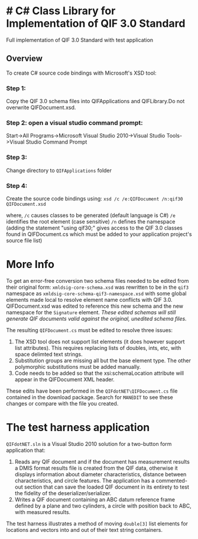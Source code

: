 # # C# Class Library for Implementation of QIF 3.0 Standard

Full implementation of QIF 3.0 Standard with test application

## Overview

To create C# source code bindings with Microsoft's XSD tool:

### Step 1: 

Copy the QIF 3.0 schema files into QIFApplications and QIFLibrary.Do not overwrite QIFDocument.xsd.

### Step 2: open a visual studio command prompt:
Start->All Programs->Microsoft Visual Studio 2010->Visual Studio Tools->Visual Studio Command Prompt

### Step 3: 

Change directory to `QIFApplications` folder

### Step 4: 

Create the source code bindings using:
`xsd /c /e:QIFDocument /n:qif30 QIFDocument.xsd`

where,
`/c` causes classes to be generated (default language is C#)
`/e` identifies the root element (case sensitive)
`/n` defines the namespace (adding the statement "using qif30;" gives access to the QIF 3.0 classes found in QIFDocument.cs which must be added to your application project's source file list)

# More Info

To get an error-free conversion two schema files needed to be edited from their original form:
`xmldsig-core-schema.xsd` was rewritten to be in the `qif3` namespace as `xmldsig-core-schema-qif3-namespace.xsd` with some global elements made local to resolve element name conflicts with QIF 3.0. QIFDocument.xsd was edited to reference this new schema and the new namespace for the `Signature` element. _These edited schemas will still generate QIF documents valid against the original, unedited schema files._

The resulting `QIFDocument.cs` must be edited to resolve three issues:
1. The XSD tool does not support list elements (it does however support list attributes). This requires replacing lists of doubles, ints, etc, with space delimted text strings.
2. Substitution groups are missing all but the base element type. The other polymorphic substitutions must be added manually.
3. Code needs to be added so that the xsi:schemaLocation attribute will appear in the QIFDocument XML header.

These edits have been performed in the `QIFdotNET\QIFDocument.cs` file contained in the download package. Search for `MANEDIT` to see these changes or compare with the file you created.

# The test harness application

`QIFdotNET.sln` is a Visual Studio 2010 solution for a two-button form application that:
1. Reads any QIF document and if the document has measurement results a DMIS format results file is created from the QIF data, otherwise it displays information about diameter characteristics, distance between characteristics, and circle features. The application has a commented-out section that can save the loaded QIF document in its entirety to test the fidelity of the deserializer/serializer.
2. Writes a QIF document containing an ABC datum reference frame defined by a plane and two cylinders, a circle with position back to ABC, with measured results.

The test harness illustrates a method of moving `double[3]` list elements for locations and vectors into and out of their text string containers.